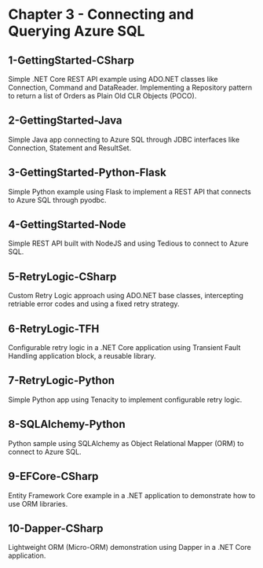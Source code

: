 # Chapter 3 - Connecting and Querying Azure SQL

## 1-GettingStarted-CSharp 

Simple .NET Core REST API example using ADO.NET classes like Connection, Command and DataReader. Implementing a Repository pattern to return a list of Orders as Plain Old CLR Objects (POCO).

## 2-GettingStarted-Java

Simple Java app connecting to Azure SQL through JDBC interfaces like Connection, Statement and ResultSet.

## 3-GettingStarted-Python-Flask

Simple Python example using Flask to implement a REST API that connects to Azure SQL through pyodbc.

## 4-GettingStarted-Node

Simple REST API built with NodeJS and using Tedious to connect to Azure SQL.

## 5-RetryLogic-CSharp

Custom Retry Logic approach using ADO.NET base classes, intercepting retriable error codes and using a fixed retry strategy.

## 6-RetryLogic-TFH

Configurable retry logic in a .NET Core application using Transient Fault Handling application block, a reusable library.

## 7-RetryLogic-Python

Simple Python app using Tenacity to implement configurable retry logic.

## 8-SQLAlchemy-Python

Python sample using SQLAlchemy as Object Relational Mapper (ORM) to connect to Azure SQL.

## 9-EFCore-CSharp

Entity Framework Core example in a .NET application to demonstrate how to use ORM libraries.

## 10-Dapper-CSharp

Lightweight ORM (Micro-ORM) demonstration using Dapper in a .NET Core application.